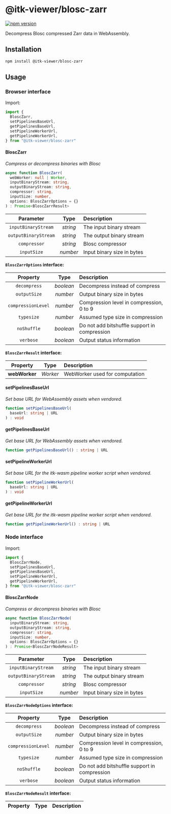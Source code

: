 # @itk-viewer/blosc-zarr

[![npm version](https://badge.fury.io/js/@itk-viewer%2Fblosc-zarr.svg)](https://www.npmjs.com/package/@itk-viewer/blosc-zarr)

Decompress Blosc compressed Zarr data in WebAssembly.

## Installation

```sh
npm install @itk-viewer/blosc-zarr
```

## Usage

### Browser interface

Import:

```js
import {
  BloscZarr,
  setPipelinesBaseUrl,
  getPipelinesBaseUrl,
  setPipelineWorkerUrl,
  getPipelineWorkerUrl,
} from "@itk-viewer/blosc-zarr"
```

#### BloscZarr

*Compress or decompress binaries with Blosc*

```ts
async function BloscZarr(
  webWorker: null | Worker,
  inputBinaryStream: string,
  outputBinaryStream: string,
  compressor: string,
  inputSize: number,
  options: BloscZarrOptions = {}
) : Promise<BloscZarrResult>
```

|       Parameter      |   Type   | Description                |
| :------------------: | :------: | :------------------------- |
|  `inputBinaryStream` | *string* | The input binary stream    |
| `outputBinaryStream` | *string* | The output binary stream   |
|     `compressor`     | *string* | Blosc compressor           |
|      `inputSize`     | *number* | Input binary size in bytes |

**`BloscZarrOptions` interface:**

|      Property      |    Type   | Description                                  |
| :----------------: | :-------: | :------------------------------------------- |
|    `decompress`    | *boolean* | Decompress instead of compress               |
|    `outputSize`    |  *number* | Output binary size in bytes                  |
| `compressionLevel` |  *number* | Compression level in compression, 0 to 9     |
|     `typesize`     |  *number* | Assumed type size in compression             |
|     `noShuffle`    | *boolean* | Do not add bitshuffle support in compression |
|      `verbose`     | *boolean* | Output status information                    |

**`BloscZarrResult` interface:**

|    Property   |   Type   | Description                    |
| :-----------: | :------: | :----------------------------- |
| **webWorker** | *Worker* | WebWorker used for computation |

#### setPipelinesBaseUrl

*Set base URL for WebAssembly assets when vendored.*

```ts
function setPipelinesBaseUrl(
  baseUrl: string | URL
) : void
```

#### getPipelinesBaseUrl

*Get base URL for WebAssembly assets when vendored.*

```ts
function getPipelinesBaseUrl() : string | URL
```

#### setPipelineWorkerUrl

*Set base URL for the itk-wasm pipeline worker script when vendored.*

```ts
function setPipelineWorkerUrl(
  baseUrl: string | URL
) : void
```

#### getPipelineWorkerUrl

*Get base URL for the itk-wasm pipeline worker script when vendored.*

```ts
function getPipelineWorkerUrl() : string | URL
```

### Node interface

Import:

```js
import {
  BloscZarrNode,
  setPipelinesBaseUrl,
  getPipelinesBaseUrl,
  setPipelineWorkerUrl,
  getPipelineWorkerUrl,
} from "@itk-viewer/blosc-zarr"
```

#### BloscZarrNode

*Compress or decompress binaries with Blosc*

```ts
async function BloscZarrNode(
  inputBinaryStream: string,
  outputBinaryStream: string,
  compressor: string,
  inputSize: number,
  options: BloscZarrOptions = {}
) : Promise<BloscZarrNodeResult>
```

|       Parameter      |   Type   | Description                |
| :------------------: | :------: | :------------------------- |
|  `inputBinaryStream` | *string* | The input binary stream    |
| `outputBinaryStream` | *string* | The output binary stream   |
|     `compressor`     | *string* | Blosc compressor           |
|      `inputSize`     | *number* | Input binary size in bytes |

**`BloscZarrNodeOptions` interface:**

|      Property      |    Type   | Description                                  |
| :----------------: | :-------: | :------------------------------------------- |
|    `decompress`    | *boolean* | Decompress instead of compress               |
|    `outputSize`    |  *number* | Output binary size in bytes                  |
| `compressionLevel` |  *number* | Compression level in compression, 0 to 9     |
|     `typesize`     |  *number* | Assumed type size in compression             |
|     `noShuffle`    | *boolean* | Do not add bitshuffle support in compression |
|      `verbose`     | *boolean* | Output status information                    |

**`BloscZarrNodeResult` interface:**

| Property | Type | Description |
| :------: | :--: | :---------- |
